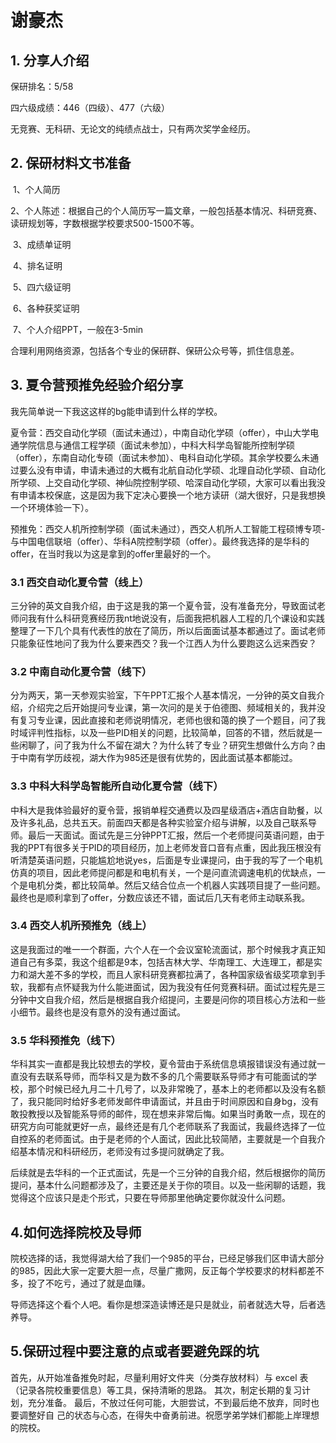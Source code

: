 # 谢豪杰

## **1.** 分享人介绍

保研排名：5/58

四六级成绩：446（四级）、477（六级） 

无竞赛、无科研、无论文的纯绩点战士，只有两次奖学金经历。

## **2.** 保研材料文书准备

​	1、个人简历

​	2、个人陈述：根据自己的个人简历写一篇文章，一般包括基本情况、科研竞赛、读研规划等，字数根据学校要求500-1500不等。

​	3、成绩单证明

​	4、排名证明

​	5、四六级证明

​	6、各种获奖证明

​	7、个人介绍PPT，一般在3-5min

​	合理利用网络资源，包括各个专业的保研群、保研公众号等，抓住信息差。

## **3.** 夏令营预推免经验介绍分享

我先简单说一下我这这样的bg能申请到什么样的学校。

夏令营：西交自动化学硕（面试未通过），中南自动化学硕（offer），中山大学电通学院信息与通信工程学硕（面试未参加），中科大科学岛智能所控制学硕（offer），东南自动化专硕（面试未参加）、电科自动化学硕。其余学校要么未通过要么没有申请，申请未通过的大概有北航自动化学硕、北理自动化学硕、自动化所学硕、上交自动化学硕、神仙院控制学硕、哈深自动化学硕，大家可以看出我没有申请本校保底，这是因为我下定决心要换一个地方读研（湖大很好，只是我想换一个环境体验一下）。

预推免：西交人机所控制学硕（面试未通过），西交人机所人工智能工程硕博专项-与中国电信联培（offer）、华科A院控制学硕（offer）。最终我选择的是华科的offer，在当时我以为这是拿到的offer里最好的一个。

### 3.1 西交自动化夏令营（线上）

​	三分钟的英文自我介绍，由于这是我的第一个夏令营，没有准备充分，导致面试老师问我有什么科研竞赛经历我nt地说没有，后面我把机器人工程的几个课设和实践整理了一下几个具有代表性的放在了简历，所以后面面试基本都通过了。面试老师只能象征性地问了我为什么要来西交？我一个江西人为什么要跑这么远来西安？

### 3.2 中南自动化夏令营（线下）

​	分为两天，第一天参观实验室，下午PPT汇报个人基本情况，一分钟的英文自我介绍，介绍完之后开始提问专业课，第一次问的是关于伯德图、频域相关的，我并没有复习专业课，因此直接和老师说明情况，老师也很和蔼的换了一个题目，问了我时域评判性指标，以及一些PID相关的问题，比较简单，回答的不错，然后就是一些闲聊了，问了我为什么不留在湖大？为什么转了专业？研究生想做什么方向？由于中南有学历歧视，湖大作为985还是很有优势的，因此面试基本都能过。

### 3.3 中科大科学岛智能所自动化夏令营（线下）

​	中科大是我体验最好的夏令营，报销单程交通费以及四星级酒店+酒店自助餐，以及许多礼品，总共五天。前面四天都是各种实验室介绍与讲解，以及自己联系导师。最后一天面试。面试先是三分钟PPT汇报，然后一个老师提问英语问题，由于我的PPT有很多关于PID的项目经历，加上老师发音口音有点重，因此我压根没有听清楚英语问题，只能尴尬地说yes，后面是专业课提问，由于我的写了一个电机仿真的项目，因此老师提问都是和电机有关，一个是问直流调速电机的优缺点，一个是电机分类，都比较简单。然后又结合位点一个机器人实践项目提了一些问题。最终也是顺利拿到了offer，分数应该还不错，面试后几天有老师主动联系我。

### 3.4 西交人机所预推免（线上）

​	这是我面过的唯一一个群面，六个人在一个会议室轮流面试，那个时候我才真正知道自己有多菜，我这个组都是9本，包括吉林大学、华南理工、大连理工，都是实力和湖大差不多的学校，而且人家科研竞赛都拉满了，各种国家级省级奖项拿到手软，我都有点怀疑我为什么能进面试，因为我没有任何竞赛科研。面试过程先是三分钟中文自我介绍，然后是根据自我介绍提问，主要是问你的项目核心方法和一些小细节。最终也是没有意外的没有通过面试。

### 3.5 华科预推免（线下）

​	华科其实一直都是我比较想去的学校，夏令营由于系统信息填报错误没有通过就一直没有去联系导师，而华科又是为数不多的几个需要联系导师才有可能面试的学校，那个时候已经九月二十几号了，以及非常晚了，基本上的老师都以及没有名额了，我只能同时给好多老师发邮件申请面试，并且由于时间原因和自身bg，没有敢投教授以及智能系导师的邮件，现在想来非常后悔。如果当时勇敢一点，现在的研究方向可能就更好一点，最终还是有几个老师联系了我面试，我最终选择了一位自控系的老师面试。由于是老师的个人面试，因此比较简陋，主要就是一个自我介绍基本情况和科研经历，老师没有过多提问就确定了我。

​	后续就是去华科的一个正式面试，先是一个三分钟的自我介绍，然后根据你的简历提问，基本什么问题都涉及了，主要还是关于你的项目。以及一些闲聊的话题，我觉得这个应该只是走个形式，只要在导师那里他确定要你就没什么问题。

## 4.如何选择院校及导师

​	院校选择的话，我觉得湖大给了我们一个985的平台，已经足够我们区申请大部分的985，因此大家一定要大胆一点，尽量广撒网，反正每个学校要求的材料都差不多，投了不吃亏，通过了就是血赚。

​	导师选择这个看个人吧。看你是想深造读博还是只是就业，前者就选大导，后者选养导。

## 5.保研过程中要注意的点或者要避免踩的坑

首先，从开始准备推免时起，尽量利用好文件夹（分类存放材料）与 excel 表（记录各院校重要信息）等工具，保持清晰的思路。 其次，制定长期的复习计划，充分准备。 最后，不放过任何可能，大胆尝试，不到最后绝不放弃，同时也要调整好自 己的状态与心态，在得失中奋勇前进。祝愿学弟学妹们都能上岸理想的院校。
